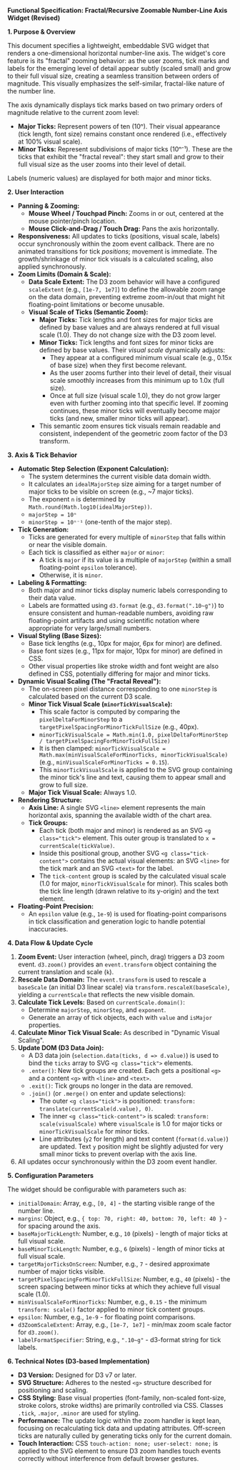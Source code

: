 **Functional Specification: Fractal/Recursive Zoomable Number-Line Axis Widget (Revised)**

**1. Purpose & Overview**

This document specifies a lightweight, embeddable SVG widget that renders a one-dimensional horizontal number-line axis. The widget's core feature is its "fractal" zooming behavior: as the user zooms, tick marks and labels for the emerging level of detail appear subtly (scaled small) and grow to their full visual size, creating a seamless transition between orders of magnitude. This visually emphasizes the self-similar, fractal-like nature of the number line.

The axis dynamically displays tick marks based on two primary orders of magnitude relative to the current zoom level:
*   **Major Ticks:** Represent powers of ten (10ⁿ). Their visual appearance (tick length, font size) remains constant once rendered (i.e., effectively at 100% visual scale).
*   **Minor Ticks:** Represent subdivisions of major ticks (10ⁿ⁻¹). These are the ticks that exhibit the "fractal reveal": they start small and grow to their full visual size as the user zooms into their level of detail.

Labels (numeric values) are displayed for both major and minor ticks.

**2. User Interaction**

*   **Panning & Zooming:**
    *   **Mouse Wheel / Touchpad Pinch:** Zooms in or out, centered at the mouse pointer/pinch location.
    *   **Mouse Click-and-Drag / Touch Drag:** Pans the axis horizontally.
*   **Responsiveness:** All updates to ticks (positions, visual scale, labels) occur synchronously within the zoom event callback. There are no animated transitions for tick *positions*; movement is immediate. The growth/shrinkage of minor tick visuals is a calculated scaling, also applied synchronously.
*   **Zoom Limits (Domain & Scale):**
    *   **Data Scale Extent:** The D3 zoom behavior will have a configured `scaleExtent` (e.g., `[1e-7, 1e7]`) to define the allowable zoom range on the data domain, preventing extreme zoom-in/out that might hit floating-point limitations or become unusable.
    *   **Visual Scale of Ticks (Semantic Zoom):**
        *   **Major Ticks:** Tick lengths and font sizes for major ticks are defined by base values and are always rendered at full visual scale (1.0). They do not change size with the D3 zoom level.
        *   **Minor Ticks:** Tick lengths and font sizes for minor ticks are defined by base values. Their *visual scale* dynamically adjusts:
            *   They appear at a configured minimum visual scale (e.g., 0.15x of base size) when they first become relevant.
            *   As the user zooms further into their level of detail, their visual scale smoothly increases from this minimum up to 1.0x (full size).
            *   Once at full size (visual scale 1.0), they do not grow larger even with further zooming into that specific level. If zooming continues, these minor ticks will eventually become major ticks (and new, smaller minor ticks will appear).
        *   This semantic zoom ensures tick visuals remain readable and consistent, independent of the geometric zoom factor of the D3 transform.

**3. Axis & Tick Behavior**

*   **Automatic Step Selection (Exponent Calculation):**
    *   The system determines the current visible data domain width.
    *   It calculates an `idealMajorStep` size aiming for a target number of major ticks to be visible on screen (e.g., ~7 major ticks).
    *   The exponent `n` is determined by `Math.round(Math.log10(idealMajorStep))`.
    *   `majorStep = 10ⁿ`
    *   `minorStep = 10ⁿ⁻¹` (one-tenth of the major step).
*   **Tick Generation:**
    *   Ticks are generated for every multiple of `minorStep` that falls within or near the visible domain.
    *   Each tick is classified as either `major` or `minor`:
        *   A tick is `major` if its value is a multiple of `majorStep` (within a small floating-point `epsilon` tolerance).
        *   Otherwise, it is `minor`.
*   **Labeling & Formatting:**
    *   Both major and minor ticks display numeric labels corresponding to their data value.
    *   Labels are formatted using `d3.format` (e.g., `d3.format(".10~g")`) to ensure consistent and human-readable numbers, avoiding raw floating-point artifacts and using scientific notation where appropriate for very large/small numbers.
*   **Visual Styling (Base Sizes):**
    *   Base tick lengths (e.g., 10px for major, 6px for minor) are defined.
    *   Base font sizes (e.g., 11px for major, 10px for minor) are defined in CSS.
    *   Other visual properties like stroke width and font weight are also defined in CSS, potentially differing for major and minor ticks.
*   **Dynamic Visual Scaling (The "Fractal Reveal"):**
    *   The on-screen pixel distance corresponding to one `minorStep` is calculated based on the current D3 scale.
    *   **Minor Tick Visual Scale (`minorTickVisualScale`):**
        *   This scale factor is computed by comparing the `pixelDeltaForMinorStep` to a `targetPixelSpacingForMinorTickFullSize` (e.g., 40px).
        *   `minorTickVisualScale = Math.min(1.0, pixelDeltaForMinorStep / targetPixelSpacingForMinorTickFullSize)`
        *   It is then clamped: `minorTickVisualScale = Math.max(minVisualScaleForMinorTicks, minorTickVisualScale)` (e.g., `minVisualScaleForMinorTicks = 0.15`).
        *   This `minorTickVisualScale` is applied to the SVG group containing the minor tick's line and text, causing them to appear small and grow to full size.
    *   **Major Tick Visual Scale:** Always 1.0.
*   **Rendering Structure:**
    *   **Axis Line:** A single SVG `<line>` element represents the main horizontal axis, spanning the available width of the chart area.
    *   **Tick Groups:**
        *   Each tick (both major and minor) is rendered as an SVG `<g class="tick">` element. This outer group is translated to `x = currentScale(tickValue)`.
        *   Inside this positional group, another SVG `<g class="tick-content">` contains the actual visual elements: an SVG `<line>` for the tick mark and an SVG `<text>` for the label.
        *   The `tick-content` group is scaled by the calculated visual scale (1.0 for major, `minorTickVisualScale` for minor). This scales both the tick line length (drawn relative to its y-origin) and the text element.
*   **Floating-Point Precision:**
    *   An `epsilon` value (e.g., `1e-9`) is used for floating-point comparisons in tick classification and generation logic to handle potential inaccuracies.

**4. Data Flow & Update Cycle**

1.  **Zoom Event:** User interaction (wheel, pinch, drag) triggers a D3 zoom event. `d3.zoom()` provides an `event.transform` object containing the current translation and scale (`k`).
2.  **Rescale Data Domain:** The `event.transform` is used to rescale a `baseScale` (an initial D3 linear scale) via `transform.rescaleX(baseScale)`, yielding a `currentScale` that reflects the new visible domain.
3.  **Calculate Tick Levels:** Based on `currentScale.domain()`:
    *   Determine `majorStep`, `minorStep`, and `exponent`.
    *   Generate an array of tick objects, each with `value` and `isMajor` properties.
4.  **Calculate Minor Tick Visual Scale:** As described in "Dynamic Visual Scaling".
5.  **Update DOM (D3 Data Join):**
    *   A D3 data join (`selection.data(ticks, d => d.value)`) is used to bind the `ticks` array to SVG `<g class="tick">` elements.
    *   `.enter()`: New tick groups are created. Each gets a positional `<g>` and a content `<g>` with `<line>` and `<text>`.
    *   `.exit()`: Tick groups no longer in the data are removed.
    *   `.join()` (or `.merge()` on enter and update selections):
        *   The outer `<g class="tick">` is positioned: `transform: translate(currentScale(d.value), 0)`.
        *   The inner `<g class="tick-content">` is scaled: `transform: scale(visualScale)` where `visualScale` is 1.0 for major ticks or `minorTickVisualScale` for minor ticks.
        *   Line attributes (`y2` for length) and text content (`format(d.value)`) are updated. Text `y` position might be slightly adjusted for very small minor ticks to prevent overlap with the axis line.
6.  All updates occur synchronously within the D3 zoom event handler.

**5. Configuration Parameters**

The widget should be configurable with parameters such as:

*   `initialDomain`: Array, e.g., `[0, 4]` - the starting visible range of the number line.
*   `margins`: Object, e.g., `{ top: 70, right: 40, bottom: 70, left: 40 }` - for spacing around the axis.
*   `baseMajorTickLength`: Number, e.g., `10` (pixels) - length of major ticks at full visual scale.
*   `baseMinorTickLength`: Number, e.g., `6` (pixels) - length of minor ticks at full visual scale.
*   `targetMajorTicksOnScreen`: Number, e.g., `7` - desired approximate number of major ticks visible.
*   `targetPixelSpacingForMinorTickFullSize`: Number, e.g., `40` (pixels) - the screen spacing between minor ticks at which they achieve full visual scale (1.0).
*   `minVisualScaleForMinorTicks`: Number, e.g., `0.15` - the minimum `transform: scale()` factor applied to minor tick content groups.
*   `epsilon`: Number, e.g., `1e-9` - for floating point comparisons.
*   `d3ZoomScaleExtent`: Array, e.g., `[1e-7, 1e7]` - min/max zoom scale factor for `d3.zoom()`.
*   `labelFormatSpecifier`: String, e.g., `".10~g"` - d3-format string for tick labels.

**6. Technical Notes (D3-based Implementation)**

*   **D3 Version:** Designed for D3 v7 or later.
*   **SVG Structure:** Adheres to the nested `<g>` structure described for positioning and scaling.
*   **CSS Styling:** Base visual properties (font-family, non-scaled font-size, stroke colors, stroke widths) are primarily controlled via CSS. Classes `.tick`, `.major`, `.minor` are used for styling.
*   **Performance:** The update logic within the zoom handler is kept lean, focusing on recalculating tick data and updating attributes. Off-screen ticks are naturally culled by generating ticks only for the current domain.
*   **Touch Interaction:** CSS `touch-action: none; user-select: none;` is applied to the SVG element to ensure D3 zoom handles touch events correctly without interference from default browser gestures.
